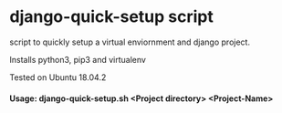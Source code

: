 # django-quick-setup script
script to quickly setup a virtual enviornment and django project. 

Installs python3, pip3 and virtualenv

Tested on Ubuntu 18.04.2

#### Usage: django-quick-setup.sh \<Project directory\> \<Project-Name\>


